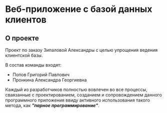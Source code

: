 # Веб-приложение с базой данных клиентов
<!-- ABOUT THE PROJECT -->
## О проекте
Проект по заказу Зипаловой Александры с целью упрощения ведения клиентской базы.

В состав команды входят:
* Попов Григорий Павлович
* Пронкина Александра Георгиевна
<!-- GETTING STARTED -->

Каждый из разработчиков полностью вовлечен во все процессы, сваязанные с проектированием, созданием и сопровождением данного
программного приложения ввиду активного использования такого метода, как ***"парное программирование"***.
